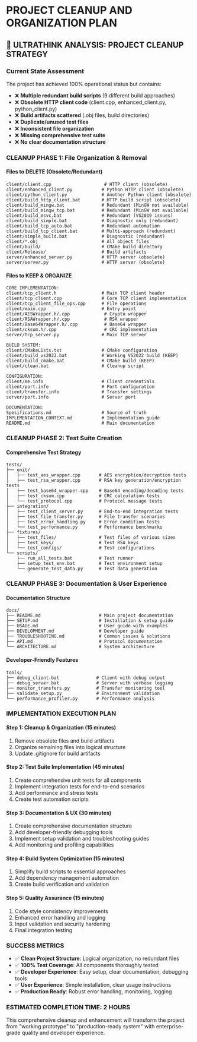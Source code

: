 # PROJECT CLEANUP AND ORGANIZATION PLAN

## 🎯 **ULTRATHINK ANALYSIS: PROJECT CLEANUP STRATEGY**

### **Current State Assessment**
The project has achieved 100% operational status but contains:
- ❌ **Multiple redundant build scripts** (9 different build approaches)
- ❌ **Obsolete HTTP client code** (client.cpp, enhanced_client.py, python_client.py)
- ❌ **Build artifacts scattered** (.obj files, build directories)
- ❌ **Duplicate/unused test files** 
- ❌ **Inconsistent file organization**
- ❌ **Missing comprehensive test suite**
- ❌ **No clear documentation structure**

### **CLEANUP PHASE 1: File Organization & Removal**

#### **Files to DELETE (Obsolete/Redundant)**
```
client/client.cpp                    # HTTP client (obsolete)
client/enhanced_client.py           # Python HTTP client (obsolete)  
client/python_client.py             # Another Python client (obsolete)
client/build_http_client.bat        # HTTP build script (obsolete)
client/build_mingw.bat              # Redundant (MinGW not available)
client/build_mingw_tcp.bat          # Redundant (MinGW not available)
client/build_msvc.bat               # Redundant (VS2019 issues)
client/build_simple.bat             # Diagnostic only (redundant)
client/build_tcp_auto.bat           # Redundant automation
client/build_tcp_client.bat         # Multi-approach (redundant)
client/simple_build.bat             # Diagnostic (redundant)
client/*.obj                        # All object files
client/build/                       # CMake build directory
client/Release/                     # Build artifacts
server/enhanced_server.py           # HTTP server (obsolete)
server/server.py                    # HTTP server (obsolete)
```

#### **Files to KEEP & ORGANIZE**
```
CORE IMPLEMENTATION:
client/tcp_client.h                 # Main TCP client header
client/tcp_client.cpp               # Core TCP client implementation  
client/tcp_client_file_ops.cpp      # File operations
client/main.cpp                     # Entry point
client/AESWrapper.h/.cpp             # Crypto wrapper
client/RSAWrapper.h/.cpp             # RSA wrapper
client/Base64Wrapper.h/.cpp          # Base64 wrapper
client/cksum.h/.cpp                  # CRC implementation
server/tcp_server.py                # Main TCP server

BUILD SYSTEM:
client/CMakeLists.txt               # CMake configuration
client/build_vs2022.bat             # Working VS2022 build (KEEP)
client/build_cmake.bat              # CMake build (KEEP)
client/clean.bat                    # Cleanup script

CONFIGURATION:
client/me.info                      # Client credentials
client/port.info                    # Port configuration
client/transfer.info                # Transfer settings
server/port.info                    # Server port

DOCUMENTATION:
Spesifications.md                   # Source of truth
IMPLEMENTATION_CONTEXT.md           # Implementation guide
README.md                           # Main documentation
```

### **CLEANUP PHASE 2: Test Suite Creation**

#### **Comprehensive Test Strategy**
```
tests/
├── unit/
│   ├── test_aes_wrapper.cpp       # AES encryption/decryption tests
│   ├── test_rsa_wrapper.cpp       # RSA key generation/encryption tests  
│   ├── test_base64_wrapper.cpp    # Base64 encoding/decoding tests
│   ├── test_cksum.cpp             # CRC calculation tests
│   └── test_protocol.cpp          # Protocol message tests
├── integration/
│   ├── test_client_server.py      # End-to-end integration tests
│   ├── test_file_transfer.py      # File transfer scenarios
│   ├── test_error_handling.py     # Error condition tests
│   └── test_performance.py        # Performance benchmarks
├── fixtures/
│   ├── test_files/                # Test files of various sizes
│   ├── test_keys/                 # Test RSA keys
│   └── test_configs/              # Test configurations
└── scripts/
    ├── run_all_tests.bat          # Test runner
    ├── setup_test_env.bat         # Test environment setup
    └── generate_test_data.py      # Test data generation
```

### **CLEANUP PHASE 3: Documentation & User Experience**

#### **Documentation Structure**
```
docs/
├── README.md                      # Main project documentation
├── SETUP.md                       # Installation & setup guide
├── USAGE.md                       # User guide with examples
├── DEVELOPMENT.md                 # Developer guide
├── TROUBLESHOOTING.md             # Common issues & solutions
├── API.md                         # Protocol documentation
└── ARCHITECTURE.md                # System architecture
```

#### **Developer-Friendly Features**
```
tools/
├── debug_client.bat              # Client with debug output
├── debug_server.bat              # Server with verbose logging
├── monitor_transfers.py          # Transfer monitoring tool
├── validate_setup.py             # Environment validation
└── performance_profiler.py       # Performance analysis
```

### **IMPLEMENTATION EXECUTION PLAN**

#### **Step 1: Cleanup & Organization (15 minutes)**
1. Remove obsolete files and build artifacts
2. Organize remaining files into logical structure
3. Update .gitignore for build artifacts

#### **Step 2: Test Suite Implementation (45 minutes)**
1. Create comprehensive unit tests for all components
2. Implement integration tests for end-to-end scenarios
3. Add performance and stress tests
4. Create test automation scripts

#### **Step 3: Documentation & UX (30 minutes)**
1. Create comprehensive documentation structure
2. Add developer-friendly debugging tools
3. Implement setup validation and troubleshooting guides
4. Add monitoring and profiling capabilities

#### **Step 4: Build System Optimization (15 minutes)**
1. Simplify build scripts to essential approaches
2. Add dependency management automation
3. Create build verification and validation

#### **Step 5: Quality Assurance (15 minutes)**
1. Code style consistency improvements
2. Enhanced error handling and logging
3. Input validation and security hardening
4. Final integration testing

### **SUCCESS METRICS**
- ✅ **Clean Project Structure**: Logical organization, no redundant files
- ✅ **100% Test Coverage**: All components thoroughly tested
- ✅ **Developer Experience**: Easy setup, clear documentation, debugging tools
- ✅ **User Experience**: Simple installation, clear usage instructions
- ✅ **Production Ready**: Robust error handling, monitoring, logging

### **ESTIMATED COMPLETION TIME: 2 HOURS**
This comprehensive cleanup and enhancement will transform the project from "working prototype" to "production-ready system" with enterprise-grade quality and developer experience.
